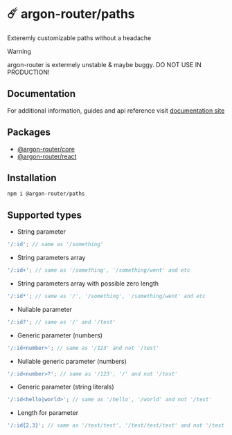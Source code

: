 # ☄️ argon-router/paths

Exteremly customizable paths without a headache

> [!WARNING]
> argon-router is extermely unstable & maybe buggy. DO NOT USE IN PRODUCTION!

## Documentation

For additional information, guides and api reference visit [documentation site](https://movpushmov.dev/argon-router/)

## Packages

- [@argon-router/core](https://www.npmjs.com/package/@argon-router/core)
- [@argon-router/react](https://www.npmjs.com/package/@argon-router/react)

## Installation

```
npm i @argon-router/paths
```

## Supported types

- String parameter

```ts
'/:id'; // same as '/something'
```

- String parameters array

```ts
'/:id+'; // same as '/something', '/something/went' and etc
```

- String parameters array with possible zero length

```ts
'/:id*'; // same as '/', '/something', '/something/went' and etc
```

- Nullable parameter

```ts
'/:id?'; // same as '/' and '/test'
```

- Generic parameter (numbers)

```ts
'/:id<number>'; // same as '/123' and not '/test'
```

- Nullable generic parameter (numbers)

```ts
'/:id<number>?'; // same as '/123', '/' and not '/test'
```

- Generic parameter (string literals)

```ts
'/:id<hello|world>'; // same as '/hello', '/world' and not '/test'
```

- Length for parameter

```ts
'/:id{2,3}'; // same as '/test/test', '/test/test/test' and not '/test'
```
